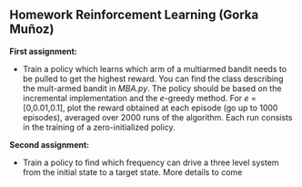 ## Homework Reinforcement Learning (Gorka Muñoz)

**First assignment:**
- Train a policy which learns which arm of a multiarmed bandit needs to be pulled to get the highest reward. You can find the class describing the mult-armed bandit in *MBA.py*.
The policy should be based on the incremental implementation and the *e*-greedy method. For *e* = [0,0.01,0.1], plot the reward obtained at each episode (go up to 1000 episodes), averaged over 2000 runs of the algorithm. Each run consists in the training of a zero-initialized policy.

**Second assignment:**
- Train a policy to find which frequency can drive a three level system from the initial state to a target state. More details to come
